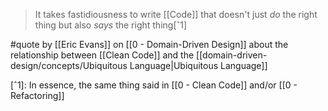 > It takes fastidiousness to write [[Code]] that doesn't just _do_ the right thing but also _says_ the right thing[ˆ1]

#quote by [[Eric Evans]] on [[0 - Domain-Driven Design]] about the relationship between [[Clean Code]] and the [[domain-driven-design/concepts/Ubiquitous Language|Ubiquitous Language]]

[ˆ1]: In essence, the same thing said in [[0 - Clean Code]] and/or [[0 - Refactoring]]
